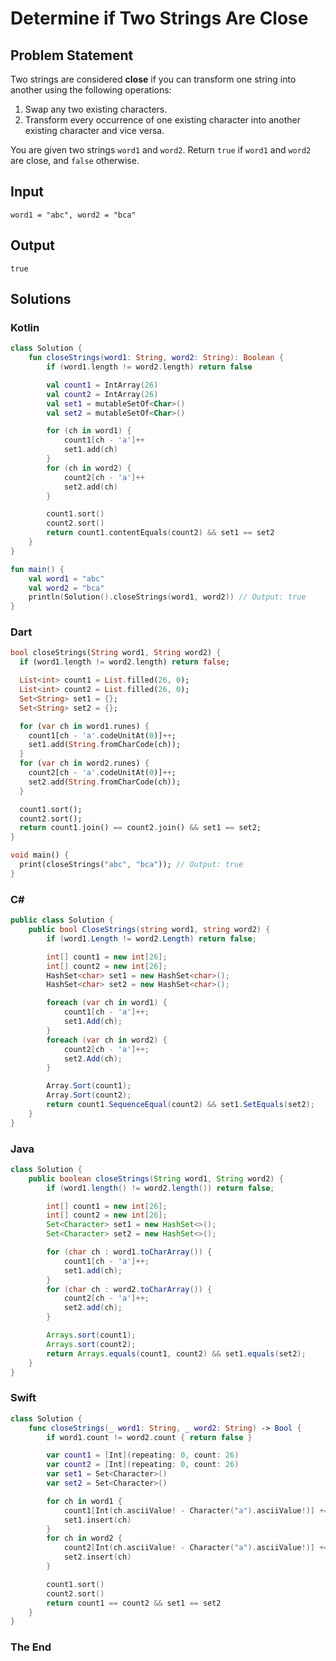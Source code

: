 # Determine if Two Strings Are Close

## Problem Statement

Two strings are considered **close** if you can transform one string into another using the following operations:
1. Swap any two existing characters.
2. Transform every occurrence of one existing character into another existing character and vice versa.

You are given two strings `word1` and `word2`. Return `true` if `word1` and `word2` are close, and `false` otherwise.

## Input

```text
word1 = "abc", word2 = "bca"
```

## Output

```text
true
```

## Solutions

### Kotlin

```kotlin
class Solution {
    fun closeStrings(word1: String, word2: String): Boolean {
        if (word1.length != word2.length) return false

        val count1 = IntArray(26)
        val count2 = IntArray(26)
        val set1 = mutableSetOf<Char>()
        val set2 = mutableSetOf<Char>()

        for (ch in word1) {
            count1[ch - 'a']++
            set1.add(ch)
        }
        for (ch in word2) {
            count2[ch - 'a']++
            set2.add(ch)
        }

        count1.sort()
        count2.sort()
        return count1.contentEquals(count2) && set1 == set2
    }
}

fun main() {
    val word1 = "abc"
    val word2 = "bca"
    println(Solution().closeStrings(word1, word2)) // Output: true
}
```

### Dart

```dart
bool closeStrings(String word1, String word2) {
  if (word1.length != word2.length) return false;

  List<int> count1 = List.filled(26, 0);
  List<int> count2 = List.filled(26, 0);
  Set<String> set1 = {};
  Set<String> set2 = {};

  for (var ch in word1.runes) {
    count1[ch - 'a'.codeUnitAt(0)]++;
    set1.add(String.fromCharCode(ch));
  }
  for (var ch in word2.runes) {
    count2[ch - 'a'.codeUnitAt(0)]++;
    set2.add(String.fromCharCode(ch));
  }

  count1.sort();
  count2.sort();
  return count1.join() == count2.join() && set1 == set2;
}

void main() {
  print(closeStrings("abc", "bca")); // Output: true
}
```

### C#

```csharp
public class Solution {
    public bool CloseStrings(string word1, string word2) {
        if (word1.Length != word2.Length) return false;

        int[] count1 = new int[26];
        int[] count2 = new int[26];
        HashSet<char> set1 = new HashSet<char>();
        HashSet<char> set2 = new HashSet<char>();

        foreach (var ch in word1) {
            count1[ch - 'a']++;
            set1.Add(ch);
        }
        foreach (var ch in word2) {
            count2[ch - 'a']++;
            set2.Add(ch);
        }

        Array.Sort(count1);
        Array.Sort(count2);
        return count1.SequenceEqual(count2) && set1.SetEquals(set2);
    }
}
```

### Java

```java
class Solution {
    public boolean closeStrings(String word1, String word2) {
        if (word1.length() != word2.length()) return false;

        int[] count1 = new int[26];
        int[] count2 = new int[26];
        Set<Character> set1 = new HashSet<>();
        Set<Character> set2 = new HashSet<>();

        for (char ch : word1.toCharArray()) {
            count1[ch - 'a']++;
            set1.add(ch);
        }
        for (char ch : word2.toCharArray()) {
            count2[ch - 'a']++;
            set2.add(ch);
        }

        Arrays.sort(count1);
        Arrays.sort(count2);
        return Arrays.equals(count1, count2) && set1.equals(set2);
    }
}
```

### Swift

```swift
class Solution {
    func closeStrings(_ word1: String, _ word2: String) -> Bool {
        if word1.count != word2.count { return false }

        var count1 = [Int](repeating: 0, count: 26)
        var count2 = [Int](repeating: 0, count: 26)
        var set1 = Set<Character>()
        var set2 = Set<Character>()

        for ch in word1 {
            count1[Int(ch.asciiValue! - Character("a").asciiValue!)] += 1
            set1.insert(ch)
        }
        for ch in word2 {
            count2[Int(ch.asciiValue! - Character("a").asciiValue!)] += 1
            set2.insert(ch)
        }

        count1.sort()
        count2.sort()
        return count1 == count2 && set1 == set2
    }
}
```

### The End